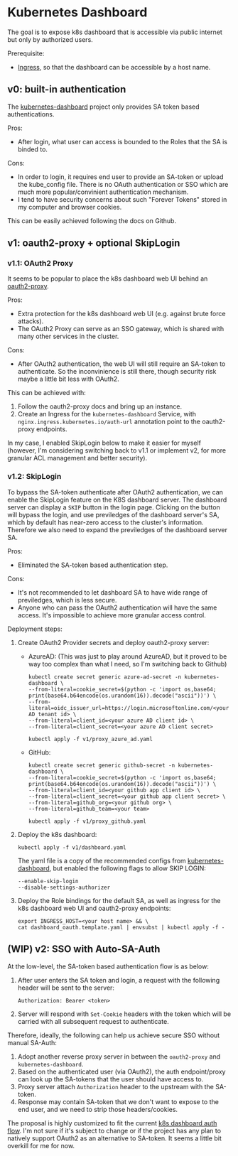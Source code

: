 # Kubernetes Dashboard

The goal is to expose k8s dashboard that is accessible via public internet but only by
authorized users.

Prerequisite:
* [Ingress](/network/ingress/README.md), so that the dashboard can be accessible by a host name.

## v0: built-in authentication

The [kubernetes-dashboard](https://github.com/kubernetes/dashboard) project only provides SA token
based authentications.

Pros:

* After login, what user can access is bounded to the Roles that the SA is binded to.

Cons:

* In order to login, it requires end user to provide an SA-token or upload the kube_config
  file. There is no OAuth authentication or SSO which are much more popular/convinient
  authentication mechanism.
* I tend to have security concerns about such "Forever Tokens" stored in my computer and browser
  cookies.

This can be easily achieved following the docs on Github.

## v1: oauth2-proxy + optional SkipLogin

### v1.1: OAuth2 Proxy

It seems to be popular to place the k8s dashboard web UI behind an
[oauth2-proxy](https://github.com/oauth2-proxy/oauth2-proxy).

Pros:

* Extra protection for the k8s dashboard web UI (e.g. against brute force attacks).
* The OAuth2 Proxy can serve as an SSO gateway, which is shared with many other services in the
  cluster.

Cons:

* After OAuth2 authentication, the web UI will still require an SA-token to authenticate.
  So the inconvinience is still there, though security risk maybe a little bit less with OAuth2.

This can be achieved with:

1. Follow the oauth2-proxy docs and bring up an instance.
2. Create an Ingress for the `kubernetes-dashboard` Service, with
   `nginx.ingress.kubernetes.io/auth-url` annotation point to the oauth2-proxy endpoints.

In my case, I enabled SkipLogin below to make it easier for myself (however, I'm considering
switching back to v1.1 or implement v2, for more granular ACL management and better security).

### v1.2: SkipLogin
To bypass the SA-token authenticate after OAuth2 authentication, we can enable the SkipLogin
feature on the K8S dashboard server. The dashboard server can display a `SKIP` button in the login page. Clicking on the button will bypass the login, and use previledges of the dashboard server's SA, which by default has near-zero access to the cluster's information.
Therefore we also need to expand the previledges of the dashboard server SA.

Pros:

* Eliminated the SA-token based authentication step.

Cons:

* It's not recommended to let dashboard SA to have wide range of previledges, which is less secure.
* Anyone who can pass the OAuth2 authentication will have the same access. It's impossible to
  achieve more granular access control.

Deployment steps:

1. Create OAuth2 Provider secrets and deploy oauth2-proxy server:

    * AzureAD: (This was just to play around AzureAD, but it proved to be way too complex than what
      I need, so I'm switching back to Github)

      ```shell
      kubectl create secret generic azure-ad-secret -n kubernetes-dashboard \
      --from-literal=cookie_secret=$(python -c 'import os,base64; print(base64.b64encode(os.urandom(16)).decode("ascii"))') \
      --from-literal=oidc_issuer_url=https://login.microsoftonline.com/<your AD tenant id> \
      --from-literal=client_id=<your azure AD client id> \
      --from-literal=client_secret=<your azure AD client secret>

      kubectl apply -f v1/proxy_azure_ad.yaml
      ```

    * GitHub:

      ```shell
      kubectl create secret generic github-secret -n kubernetes-dashboard \
      --from-literal=cookie_secret=$(python -c 'import os,base64; print(base64.b64encode(os.urandom(16)).decode("ascii"))') \
      --from-literal=client_id=<your github app client id> \
      --from-literal=client_secret=<your github app client secret> \
      --from-literal=github_org=<your github org> \
      --from-literal=github_team=<your team>

      kubectl apply -f v1/proxy_github.yaml
      ```

2. Deploy the k8s dashboard:

    ```shell
    kubectl apply -f v1/dashboard.yaml
    ```

    The yaml file is a copy of the recommended configs from
    [kubernetes-dashboard](https://github.com/kubernetes/dashboard), but enabled the following
    flags to allow SKIP LOGIN:

    ```shell
    --enable-skip-login
    --disable-settings-authorizer
    ```

3. Deploy the Role bindings for the default SA, as well as ingress for the k8s dashboard web UI
   and oauth2-proxy endpoints:

    ```shell
    export INGRESS_HOST=<your host name> && \
    cat dashboard_oauth.template.yaml | envsubst | kubectl apply -f -
    ```

## (WIP) v2: SSO with Auto-SA-Auth

At the low-level, the SA-token based authentication flow is as below:

1. After user enters the SA token and login, a request with the following header will be sent
   to the server:
    ```
    Authorization: Bearer <token>
    ```

2. Server will respond with `Set-Cookie` headers with the token which will be carried with all
   subsequent request to authenticate.

Therefore, ideally, the following can help us achieve secure SSO without manual SA-Auth:

1. Adopt another reverse proxy server in between the `oauth2-proxy` and `kubernetes-dashboard`.
2. Based on the authenticated user (via OAuth2), the auth endpoint/proxy can look up the SA-tokens
   that the user should have access to.
3. Proxy server attach `Authorization` header to the upstream with the SA-token.
4. Response may contain SA-token that we don't want to expose to the end user, and we need to
   strip those headers/cookies.

The proposal is highly customized to fit the current
[k8s dashboard auth flow](https://github.com/kubernetes/dashboard/tree/master/docs/user/access-control). I'm not sure if it's subject to change or if the project has any plan to natively
support OAuth2 as an alternative to SA-token. It seems a little bit overkill for me for now.
